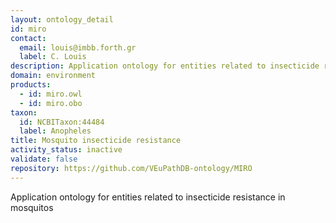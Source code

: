 ```yaml
---
layout: ontology_detail
id: miro
contact:
  email: louis@imbb.forth.gr
  label: C. Louis
description: Application ontology for entities related to insecticide resistance in mosquitos
domain: environment
products:
  - id: miro.owl
  - id: miro.obo
taxon:
  id: NCBITaxon:44484
  label: Anopheles
title: Mosquito insecticide resistance
activity_status: inactive
validate: false
repository: https://github.com/VEuPathDB-ontology/MIRO
---
```


Application ontology for entities related to insecticide resistance in mosquitos

